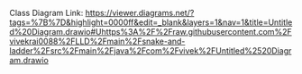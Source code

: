 Class Diagram Link: https://viewer.diagrams.net/?tags=%7B%7D&highlight=0000ff&edit=_blank&layers=1&nav=1&title=Untitled%20Diagram.drawio#Uhttps%3A%2F%2Fraw.githubusercontent.com%2Fvivekrai0088%2FLLD%2Fmain%2Fsnake-and-ladder%2Fsrc%2Fmain%2Fjava%2Fcom%2Fvivek%2FUntitled%2520Diagram.drawio